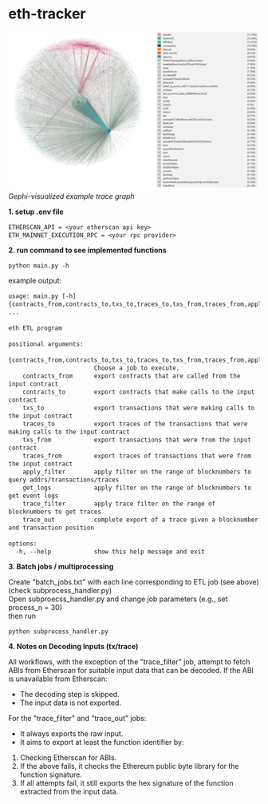# eth-tracker

![two-hop neighborhood of a target address](./src/by_txtype_with_legend.png)
*Gephi-visualized example trace graph*


**1. setup .env file**

```
ETHERSCAN_API = <your etherscan api key>
ETH_MAINNET_EXECUTION_RPC = <your rpc provider>
```


**2. run command to see implemented functions**

```
python main.py -h
```
example output:

```
usage: main.py [-h] {contracts_from,contracts_to,txs_to,traces_to,txs_from,traces_from,apply_filter,get_logs,trace_filter} ...

eth ETL program

positional arguments:
  {contracts_from,contracts_to,txs_to,traces_to,txs_from,traces_from,apply_filter,get_logs,trace_filter,trace_out}
                        Choose a job to execute.
    contracts_from      export contracts that are called from the input contract
    contracts_to        export contracts that make calls to the input contract
    txs_to              export transactions that were making calls to the input contract
    traces_to           export traces of the transactions that were making calls to the input contract
    txs_from            export transactions that were from the input contract
    traces_from         export traces of transactions that were from the input contract
    apply_filter        apply filter on the range of blocknumbers to query addrs/transactions/traces
    get_logs            apply filter on the range of blocknumbers to get event logs
    trace_filter        apply trace filter on the range of blocknumbers to get traces
    trace_out           complete export of a trace given a blocknumber and transaction position

options:
  -h, --help            show this help message and exit
```

**3. Batch jobs / multiprocessing**

Create "batch_jobs.txt" with each line corresponding to ETL job (see above)(check subprocess_handler.py) <br>
Open subproecss_handler.py and change job parameters (e.g., set process_n = 30) <br>
then run
```
python subprocess_handler.py
```

**4. Notes on Decoding Inputs (tx/trace)**

All workflows, with the exception of the "trace_filter" job, attempt to fetch ABIs from Etherscan for suitable input data that can be decoded. If the ABI is unavailable from Etherscan:

- The decoding step is skipped.
- The input data is not exported.

For the "trace_filter" and "trace_out" jobs:

- It always exports the raw input.<br>
- It aims to export at least the function identifier by:<br>
1. Checking Etherscan for ABIs.<br>
2. If the above fails, it checks the Ethereum public byte library for the function signature. <br>
3. If all attempts fail, it still exports the hex signature of the function extracted from the input data.